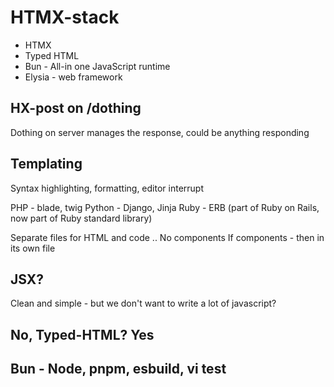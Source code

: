 
# HTMX-stack

- HTMX
- Typed HTML
- Bun - All-in one JavaScript runtime
- Elysia - web framework

## HX-post on /dothing

Dothing on server manages the response, could be anything responding

## Templating

Syntax highlighting, formatting, editor interrupt

PHP - blade, twig
Python - Django, Jinja
Ruby - ERB (part of Ruby on Rails, now part of Ruby standard library)

Separate files for HTML and code ..
No components
If components - then in its own file

## JSX?

Clean and simple - but we don't want to write a lot of javascript?

## No, Typed-HTML? Yes

## Bun - Node, pnpm, esbuild, vi test

